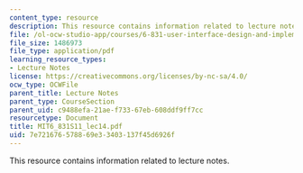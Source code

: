 ```yaml
---
content_type: resource
description: This resource contains information related to lecture notes.
file: /ol-ocw-studio-app/courses/6-831-user-interface-design-and-implementation-spring-2011/7e721676578869e33403137f45d6926f_MIT6_831S11_lec14.pdf
file_size: 1486973
file_type: application/pdf
learning_resource_types:
- Lecture Notes
license: https://creativecommons.org/licenses/by-nc-sa/4.0/
ocw_type: OCWFile
parent_title: Lecture Notes
parent_type: CourseSection
parent_uid: c9488efa-21ae-f733-67eb-608ddf9ff7cc
resourcetype: Document
title: MIT6_831S11_lec14.pdf
uid: 7e721676-5788-69e3-3403-137f45d6926f
---
```

This resource contains information related to lecture notes.